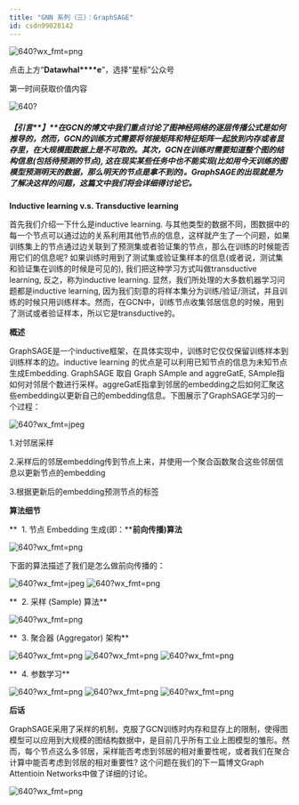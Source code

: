 ```yaml
---
title: "GNN 系列（三）：GraphSAGE"
id: csdn99028142
---
```


![640?wx_fmt=png](../img/7927b0d83f235ede4d004f9dbf325e62.png)

点击上方“**Datawhal****e**”，选择“星标”公众号

第一时间获取价值内容

![640?](../img/8848b38b8e7e18a790e4a60c44ba9cb3.png)

##### **【引言****】**在GCN的博文中我们重点讨论了图神经网络的逐层传播公式是如何推导的，然而，GCN的训练方式需要将邻接矩阵和特征矩阵一起放到内存或者显存里，在大规模图数据上是不可取的。其次，GCN在训练时需要知道整个图的结构信息(包括待预测的节点), 这在现实某些任务中也不能实现(比如用今天训练的图模型预测明天的数据，那么明天的节点是拿不到的)。GraphSAGE的出现就是为了解决这样的问题，这篇文中我们将会详细得讨论它。

**Inductive learning v.s. Transductive learning**

首先我们介绍一下什么是inductive learning. 与其他类型的数据不同，图数据中的每一个节点可以通过边的关系利用其他节点的信息，这样就产生了一个问题，如果训练集上的节点通过边关联到了预测集或者验证集的节点，那么在训练的时候能否用它们的信息呢? 如果训练时用到了测试集或验证集样本的信息(或者说，测试集和验证集在训练的时候是可见的), 我们把这种学习方式叫做transductive learning, 反之，称为inductive learning. 显然，我们所处理的大多数机器学习问题都是inductive learning, 因为我们刻意的将样本集分为训练/验证/测试，并且训练的时候只用训练样本。然而，在GCN中，训练节点收集邻居信息的时候，用到了测试或者验证样本，所以它是transductive的。

**概述**

GraphSAGE是一个inductive框架，在具体实现中，训练时它仅仅保留训练样本到训练样本的边。inductive learning 的优点是可以利用已知节点的信息为未知节点生成Embedding. GraphSAGE 取自 Graph SAmple and aggreGatE, SAmple指如何对邻居个数进行采样。aggreGatE指拿到邻居的embedding之后如何汇聚这些embedding以更新自己的embedding信息。下图展示了GraphSAGE学习的一个过程： 

![640?wx_fmt=jpeg](../img/bd003729edfef8441b301794aef24f8b.png)

1.对邻居采样

2.采样后的邻居embedding传到节点上来，并使用一个聚合函数聚合这些邻居信息以更新节点的embedding

3.根据更新后的embedding预测节点的标签

**算法细节**

**  1\. 节点 Embedding 生成(即：****前向传播)算法**

![640?wx_fmt=png](../img/85ade43da2458fe4809ee47e31a3313d.png)

下面的算法描述了我们是怎么做前向传播的：

![640?wx_fmt=jpeg](../img/32f2f7f0028ffa7c3f807787c7a11fcd.png) ![640?wx_fmt=png](../img/8c428f7613ac9d48cf6ac7f94578028f.png)

**  2. 采样 (Sample) 算法**

![640?wx_fmt=png](../img/71266a67c09b1ee87fd88c64f84a6f79.png)

**  3. 聚合器 (Aggregator) 架构**

![640?wx_fmt=png](../img/776ab839a02af9959cc53660b99c29ab.png) ![640?wx_fmt=png](../img/72d2d21316d91a38cf6693c8802eaaae.png) ![640?wx_fmt=png](../img/85a941f907e305663cbeb825da5919ab.png)

**  4. 参数学习**

![640?wx_fmt=png](../img/3bff415c6c2ed65bf018238a05767a24.png) ![640?wx_fmt=png](../img/149e7e2c88ea4fcd7122a76b8aa04ff8.png) ![640?wx_fmt=png](../img/30b08d5b6a6b6dd3daf3875341049cac.png)

**后话**

GraphSAGE采用了采样的机制，克服了GCN训练时内存和显存上的限制，使得图模型可以应用到大规模的图结构数据中，是目前几乎所有工业上图模型的雏形。然而，每个节点这么多邻居，采样能否考虑到邻居的相对重要性呢，或者我们在聚合计算中能否考虑到邻居的相对重要性? 这个问题在我们的下一篇博文Graph Attentioin Networks中做了详细的讨论。

![640?wx_fmt=png](../img/e4ec1f405ccbc4daf517adb59f1a44cd.png)